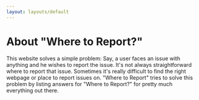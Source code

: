 ```yaml
---
layout: layouts/default
---
```


# About "Where to Report?"

This website solves a simple problem: Say, a user faces an issue with anything and he wishes to report the issue. It's not always straightforward where to report that issue. Sometimes it's really difficult to find the right webpage or place to report issues on. "Where to Report" tries to solve this problem by listing answers for "Where to Report?" for pretty much everything out there.
